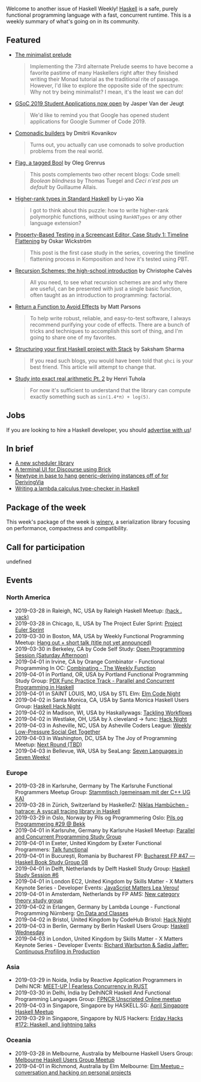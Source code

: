 <!-- 2019-03-28 unpublished -->

Welcome to another issue of Haskell Weekly!
[Haskell](https://www.haskell.org) is a safe, purely functional programming language with a fast, concurrent runtime.
This is a weekly summary of what's going on in its community.

## Featured

-   [The minimalist prelude](https://medium.com/@stackdoesnotwork/the-minimalist-prelude-3e187bc834fc)

    > Implementing the 73rd alternate Prelude seems to have become a favorite pastime of many Haskellers right after they finished writing their Monad tutorial as the traditional rite of passage. However, I'd like to explore the opposite side of the spectrum: Why not try being minimalist? I mean, it's the least we can do!

-   [GSoC 2019 Student Applications now open](https://discourse.haskell.org/t/gsoc-2019-student-applications-now-open/498?u=taylorfausak) by Jasper Van der Jeugt

    > We'd like to remind you that Google has opened student applications for Google Summer of Code 2019.

-   [Comonadic builders](https://chshersh.github.io/posts/2019-03-25-comonadic-builders) by Dmitrii Kovanikov

    > Turns out, you actually can use comonads to solve production problems from the real world.

-   [Flag, a tagged Bool](http://oleg.fi/gists/posts/2019-03-21-flag.html) by Oleg Grenrus

    > This posts complements two other recent blogs: Code smell: *Boolean blindness* by Thomas Tuegel and *Ceci n'est pas un default* by Guillaume Allais.

-   [Higher-rank types in Standard Haskell](https://blog.poisson.chat/posts/2019-03-25-higher-rank-types.html) by Li-yao Xia

    > I got to think about this puzzle: how to write higher-rank polymorphic functions, without using `RankNTypes` or any other language extension?

-   [Property-Based Testing in a Screencast Editor, Case Study 1: Timeline Flattening](https://wickstrom.tech/programming/2019/03/24/property-based-testing-in-a-screencast-editor-case-study-1.html) by Oskar Wickström

    > This post is the first case study in the series, covering the timeline flattening process in Komposition and how it's tested using PBT.

-   [Recursion Schemes: the high-school introduction](https://chrilves.github.io/hugo/posts/recursion_schemes_intro/) by Christophe Calvès

    > All you need, to see what recursion schemes are and why there are useful, can be presented with just a single basic function, often taught as an introduction to programming: factorial.

-   [Return a Function to Avoid Effects](https://www.parsonsmatt.org/2019/03/22/return_a_function_to_avoid_effects.html) by Matt Parsons

    > To help write robust, reliable, and easy-to-test software, I always recommend purifying your code of effects. There are a bunch of tricks and techniques to accomplish this sort of thing, and I'm going to share one of my favorites.

-   [Structuring your first Haskell project with Stack](https://sakshamsharma.com/2018/03/haskell-proj-struct/) by Saksham Sharma

    > If you read such blogs, you would have been told that `ghci` is your best friend. This article will attempt to change that.

-   [Study into exact real arithmetic Pt. 2](https://boxbase.org/entries/2019/mar/25/icreals-2/) by Henri Tuhola

    > For now it's sufficient to understand that the library can compute exactly something such as `sin(1.4*π) + log(5)`.

## Jobs

If you are looking to hire a Haskell developer, you should [advertise with us](https://haskellweekly.news/advertising.html)!

## In brief

-   [A new scheduler library](https://np.reddit.com/r/haskell/comments/b63idy/a_new_scheduler_library/)
-   [A terminal UI for Discourse using Brick](https://discourse.haskell.org/t/a-terminal-ui-for-discourse-using-brick/489?u=taylorfausak)
-   [Newtype in base to hang generic-deriving instances off of for DerivingVia](https://np.reddit.com/r/haskell/comments/b5rrg6/newtype_in_base_to_hang_genericderiving_instances/)
-   [Writing a lambda calculus type-checker in Haskell](https://bor0.wordpress.com/2019/03/21/writing-a-lambda-calculus-type-checker-in-haskell/)

## Package of the week

This week's package of the week is [winery](https://hackage.haskell.org/package/winery-1.0.1), a serialization library focusing on performance, compactness and compatibility.

## Call for participation

undefined

## Events

### North America

- 2019-03-28 in Raleigh, NC, USA by Raleigh Haskell Meetup: [(hack . yack)](https://www.meetup.com/Raleigh-Haskell-Meetup/events/nsfsnqyzfblc/)
- 2019-03-28 in Chicago, IL, USA by The Project Euler Sprint: [Project Euler Sprint](https://www.meetup.com/Project-Euler-Sprint/events/ngwzxmyzfblc/)
- 2019-03-30 in Boston, MA, USA by Weekly Functional Programming Meetup: [Hang out + short talk (title not yet announced)](https://www.meetup.com/Weekly-Functional-Programming-Meetup/events/vmhptqyzfbnc/)
- 2019-03-30 in Berkeley, CA by Code Self Study: [Open Programming Session (Saturday Afternoon)](https://www.meetup.com/codeselfstudy/events/dkwpzpyzfbnc/)
- 2019-04-01 in Irvine, CA by Orange Combinator - Functional Programming In OC: [Combinating - The Weekly Function](https://www.meetup.com/orange-combinator/events/lxvjrpyzgbcb/)
- 2019-04-01 in Portland, OR, USA by Portland Functional Programming Study Group: [PDX Func Practice Track - Parallel and Concurrent Programming in Haskell](https://www.meetup.com/Portland-Functional-Programming-Study-Group/events/rtfghqyzgbcb/)
- 2019-04-01 in SAINT LOUIS, MO, USA by STL Elm: [Elm Code Night](https://www.meetup.com/STLElm/events/qhqmsmyzgbcb/)
- 2019-04-02 in Santa Monica, CA, USA by Santa Monica Haskell Users Group: [Haskell Hack Night](https://www.meetup.com/santa-monica-haskell/events/259970462/)
- 2019-04-02 in Madison, WI, USA by Haskallywags: [Tackling Workflows](https://www.meetup.com/Haskallywags/events/259938308/)
- 2019-04-02 in Westlake, OH, USA by λ cleveland -> func: [Hack Night](https://www.meetup.com/%CE%BB-cleveland-func/events/nvqwsqyzgbdb/)
- 2019-04-03 in Asheville, NC, USA by Asheville Coders League: [Weekly Low-Pressure Social Get Together](https://www.meetup.com/Asheville-Coders-League/events/hplqsqyzgbfb/)
- 2019-04-03 in Washington, DC, USA by The Joy of Programming Meetup: [Next Round (TBD)](https://www.meetup.com/Joy-of-Programming-DC/events/xpnxbpyzgbfb/)
- 2019-04-03 in Bellevue, WA, USA by SeaLang: [Seven Languages in Seven Weeks!](https://www.meetup.com/SeaLang/events/259372505/)

### Europe

- 2019-03-28 in Karlsruhe, Germany by The Karlsruhe Functional Programmers Meetup Group: [Stammtisch (gemeinsam mit der C++ UG KA)](https://www.meetup.com/The-Karlsruhe-Functional-Programmers-Meetup-Group/events/wlkqmqyzfblc/)
- 2019-03-28 in Zürich, Switzerland by HaskellerZ: [Niklas Hambüchen - hatrace: A syscall tracing library in Haskell](https://www.meetup.com/HaskellerZ/events/259821063/)
- 2019-03-29 in Oslo, Norway by Pils og Programmering Oslo: [Pils og Programmering #29 @ Bekk](https://www.meetup.com/Pils-og-Programmering-Oslo/events/259951637/)
- 2019-04-01 in Karlsruhe, Germany by Karlsruhe Haskell Meetup: [Parallel and Concurrent Programming Study Group](https://www.meetup.com/Karlsruhe-Haskell-Meetup/events/258073347/)
- 2019-04-01 in Exeter, United Kingdom by Exeter Functional Programmers: [Talk functional](https://www.meetup.com/Exeter-Functional-Programmers/events/nxxtmqyzgbcb/)
- 2019-04-01 in București, Romania by Bucharest FP: [Bucharest FP #47 — Haskell Book Study Group 08](https://www.meetup.com/bucharestfp/events/260111991/)
- 2019-04-01 in Delft, Netherlands by Delft Haskell Study Group: [Haskell Study Session #6](https://www.meetup.com/Delft-Haskell-Study-Group/events/260075544/)
- 2019-04-01 in London EC2, United Kingdom by Skills Matter - X Matters Keynote Series - Developer Events: [JavaScript Matters Lea Verou!](https://www.meetup.com/skillsmatter/events/259564218/)
- 2019-04-01 in Amsterdam, Netherlands by FP AMS: [New category theory study group](https://www.meetup.com/fp-ams/events/259421124/)
- 2019-04-02 in Erlangen, Germany by Lambda Lounge - Functional Programming Nürnberg: [On Data and Classes](https://www.meetup.com/Lambda-Lounge-Funktionale-Programmierung-Nurnberg/events/260077807/)
- 2019-04-02 in Bristol, United Kingdom by CodeHub Bristol: [Hack Night](https://www.meetup.com/CodeHub-Bristol/events/bpjgrqyzgbdb/)
- 2019-04-03 in Berlin, Germany by Berlin Haskell Users Group: [Haskell Wednesday](https://www.meetup.com/berlinhug/events/pvpwqpyzgbfb/)
- 2019-04-03 in London, United Kingdom by Skills Matter - X Matters Keynote Series - Developer Events: [Richard Warburton & Sadiq Jaffer: Continuous Profiling in Production](https://www.meetup.com/skillsmatter/events/259764397/)

### Asia

- 2019-03-29 in Noida, India by Reactive Application Programmers in Delhi NCR: [MEET-UP | Fearless Concurrency in RUST](https://www.meetup.com/Reactive-Application-Programmers-in-Delhi-NCR/events/259722745/)
- 2019-03-30 in Delhi, India by DelhiNCR Haskell And Functional Programming Languages Group: [FPNCR Unscripted Online meetup](https://www.meetup.com/DelhiNCR-Haskell-And-Functional-Programming-Languages-Group/events/btlxsqyzfbnc/)
- 2019-04-03 in Singapore, Singapore by HASKELL.SG: [April Singapore Haskell Meetup](https://www.meetup.com/HASKELL-SG/events/258491254/)
- 2019-03-29 in Singapore, Singapore by NUS Hackers: [Friday Hacks #172: Haskell, and lightning talks](https://www.meetup.com/NUSHackers/events/260027732/)

### Oceania

- 2019-03-28 in Melbourne, Australia by Melbourne Haskell Users Group: [Melbourne Haskell Users Group Meetup](https://www.meetup.com/Melbourne-Haskell-Users-Group/events/qfptslyzfblc/)
- 2019-04-01 in Richmond, Australia by Elm Melbourne: [Elm Meetup – conversation and hacking on personal projects](https://www.meetup.com/Elm-Melbourne/events/hxlksqyzgbcb/)

